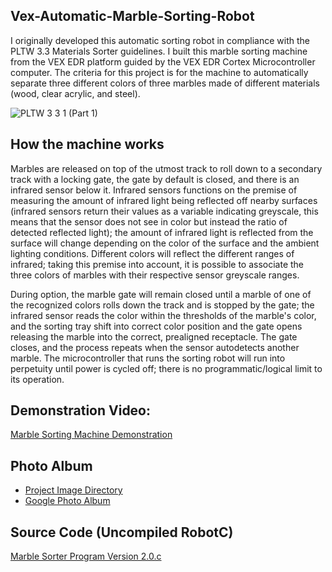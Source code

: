 ## Vex-Automatic-Marble-Sorting-Robot
I originally developed this automatic sorting robot in compliance with the PLTW 3.3 Materials Sorter guidelines. I built this marble sorting machine from the VEX EDR platform guided by the VEX EDR Cortex Microcontroller computer. The criteria for this project is for the machine to automatically separate three different colors of three marbles made of different materials (wood, clear acrylic, and steel). 

![PLTW 3 3 1 (Part 1)](https://user-images.githubusercontent.com/100094056/193431783-90d63613-5928-450c-a24a-9ffd0606ca0c.JPG)

## How the machine works
Marbles are released on top of the utmost track to roll down to a secondary track with a locking gate, the gate by default is closed, and there is an infrared sensor below it. Infrared sensors functions on the premise of measuring the amount of infrared light being reflected off nearby surfaces (infrared sensors return their values as a variable indicating greyscale, this means that the sensor does not see in color but instead the ratio of detected reflected light); the amount of infrared light is reflected from the surface will change depending on the color of the surface and the ambient lighting conditions. Different colors will reflect the different ranges of infrared; taking this premise into account, it is possible to associate the three colors of marbles with their respective sensor greyscale ranges. 

During option, the marble gate will remain closed until a marble of one of the recognized colors rolls down the track and is stopped by the gate; the infrared sensor reads the color within the thresholds of the marble's color, and the sorting tray shift into correct color position and the gate opens releasing the marble into the correct, prealigned receptacle. The gate closes, and the process repeats when the sensor autodetects another marble. The microcontroller that runs the sorting robot will run into perpetuity until power is cycled off; there is no programmatic/logical limit to its operation. 

## Demonstration Video:
[Marble Sorting Machine Demonstration](https://youtu.be/pG1oyW3Acg8)

## Photo Album
  * [Project Image Directory](https://github.com/Austin-Daigle/Vex-Automatic-Marble-Sorting-Robot/tree/main/ProjectPhotos)
  * [Google Photo Album](https://photos.app.goo.gl/zmqFyDaRjab8gpZy7)


## Source Code (Uncompiled RobotC)
[Marble Sorter Program Version 2.0.c](https://github.com/Austin-Daigle/Vex-Automatic-Marble-Sorting-Robot/blob/main/Marble%20Sorter%20Program%20Version%202.0.c)
